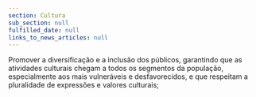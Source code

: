```yaml
---
section: Cultura
sub_section: null
fulfilled_date: null
links_to_news_articles: null
---
```


Promover a diversificação e a inclusão dos públicos, garantindo que as atividades culturais chegam a todos os segmentos da população, especialmente aos mais vulneráveis e desfavorecidos, e que respeitam a pluralidade de expressões e valores culturais;